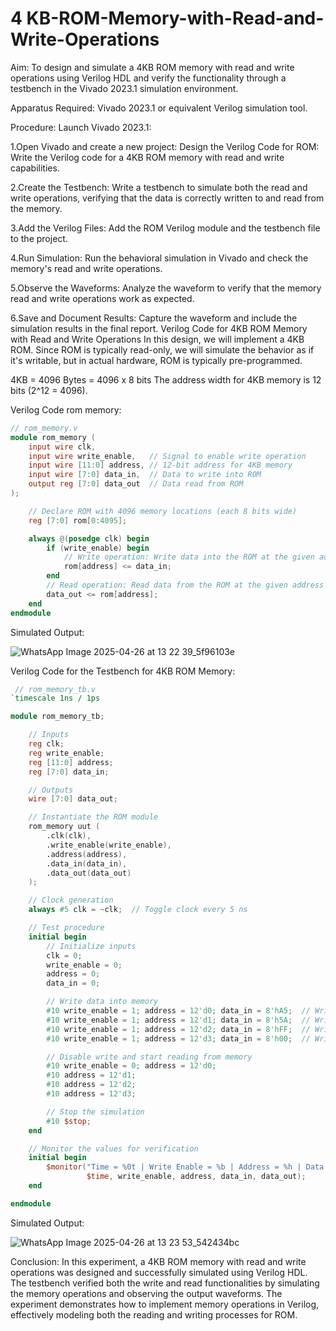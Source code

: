 # 4 KB-ROM-Memory-with-Read-and-Write-Operations
Aim:
   To design and simulate a 4KB ROM memory with read and write operations using Verilog HDL and verify the functionality through a testbench in the Vivado 2023.1 simulation environment.

Apparatus Required:
     Vivado 2023.1 or equivalent Verilog simulation tool.
     
Procedure:
     Launch Vivado 2023.1:

1.Open Vivado and create a new project:
Design the Verilog Code for ROM:
Write the Verilog code for a 4KB ROM memory with read and write capabilities.

2.Create the Testbench:
Write a testbench to simulate both the read and write operations, verifying that the data is correctly written to and read from the memory.

3.Add the Verilog Files:
Add the ROM Verilog module and the testbench file to the project.

4.Run Simulation:
Run the behavioral simulation in Vivado and check the memory's read and write operations.
     
5.Observe the Waveforms:
Analyze the waveform to verify that the memory read and write operations work as expected.
     
6.Save and Document Results:
Capture the waveform and include the simulation results in the final report.
Verilog Code for 4KB ROM Memory with Read and Write Operations
In this design, we will implement a 4KB ROM. Since ROM is typically read-only, we will simulate the behavior as if it's writable, but in actual hardware, ROM is typically pre-programmed.

4KB = 4096 Bytes = 4096 x 8 bits The address width for 4KB memory is 12 bits (2^12 = 4096).


Verilog Code rom memory:
```verilog  
// rom_memory.v
module rom_memory (
    input wire clk,
    input wire write_enable,   // Signal to enable write operation
    input wire [11:0] address, // 12-bit address for 4KB memory
    input wire [7:0] data_in,  // Data to write into ROM
    output reg [7:0] data_out  // Data read from ROM
);

    // Declare ROM with 4096 memory locations (each 8 bits wide)
    reg [7:0] rom[0:4095];

    always @(posedge clk) begin
        if (write_enable) begin
            // Write operation: Write data into the ROM at the given address
            rom[address] <= data_in;
        end
        // Read operation: Read data from the ROM at the given address
        data_out <= rom[address];
    end
endmodule
```
Simulated Output:

![WhatsApp Image 2025-04-26 at 13 22 39_5f96103e](https://github.com/user-attachments/assets/3bbdd3f1-44b9-4622-95d7-889d9d1d8caa)

 Verilog Code for the Testbench for 4KB ROM Memory:
```verilog
 // rom_memory_tb.v
`timescale 1ns / 1ps

module rom_memory_tb;

    // Inputs
    reg clk;
    reg write_enable;
    reg [11:0] address;
    reg [7:0] data_in;

    // Outputs
    wire [7:0] data_out;

    // Instantiate the ROM module
    rom_memory uut (
        .clk(clk),
        .write_enable(write_enable),
        .address(address),
        .data_in(data_in),
        .data_out(data_out)
    );

    // Clock generation
    always #5 clk = ~clk;  // Toggle clock every 5 ns

    // Test procedure
    initial begin
        // Initialize inputs
        clk = 0;
        write_enable = 0;
        address = 0;
        data_in = 0;

        // Write data into memory
        #10 write_enable = 1; address = 12'd0; data_in = 8'hA5;  // Write 0xA5 at address 0
        #10 write_enable = 1; address = 12'd1; data_in = 8'h5A;  // Write 0x5A at address 1
        #10 write_enable = 1; address = 12'd2; data_in = 8'hFF;  // Write 0xFF at address 2
        #10 write_enable = 1; address = 12'd3; data_in = 8'h00;  // Write 0x00 at address 3

        // Disable write and start reading from memory
        #10 write_enable = 0; address = 12'd0;
        #10 address = 12'd1;
        #10 address = 12'd2;
        #10 address = 12'd3;

        // Stop the simulation
        #10 $stop;
    end

    // Monitor the values for verification
    initial begin
        $monitor("Time = %0t | Write Enable = %b | Address = %h | Data In = %h | Data Out = %h", 
                 $time, write_enable, address, data_in, data_out);
    end

endmodule
```
Simulated Output:

![WhatsApp Image 2025-04-26 at 13 23 53_542434bc](https://github.com/user-attachments/assets/9ce80e31-4535-47e2-949b-9e4186247267)


Conclusion:
          In this experiment, a 4KB ROM memory with read and write operations was designed and successfully simulated using Verilog HDL. The testbench verified both the write and read functionalities by simulating the memory operations and observing the output waveforms. The experiment demonstrates how to implement memory operations in Verilog, effectively modeling both the reading and writing processes for ROM.
